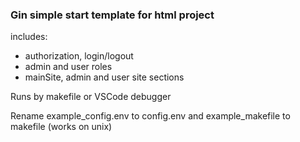 ### Gin simple start template for html project
includes:
- authorization, login/logout
- admin and user roles
- mainSite, admin and user site sections

Runs by makefile or VSCode debugger  

Rename example_config.env to config.env and example_makefile to makefile (works on unix)